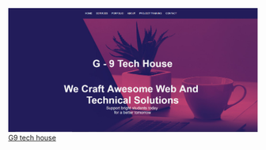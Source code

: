 <img src="images/Image 2019-01-24 at 10.27.27 AM.png">
<a target="_blank" href="https://g9techouse.netlify.com/">G9 tech house</a>

